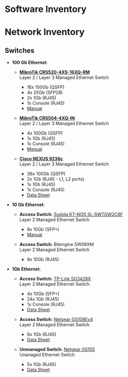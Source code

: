 # Software Inventory

# Network Inventory

## Switches


- **100 Gb Ethernet**:
   - [**MikroTik CRS520-4XS-16XQ-RM**](https://mikrotik.com/product/crs520_4xs_16xq_rm)  
   Layer 2 / Layer 3 Managed Ethernet Switch  
      - 16x 100Gb (QSFP)  
      - 4x 25Gb (SFP28)  
      - 2x 1Gb (RJ45)  
      - 1x Console (RJ45)  
      - [Manual](https://help.mikrotik.com/docs/display/UM/CRS520-4XS-16XQ-RM)

   - [**MikroTik CRS504-4XQ-IN**](https://mikrotik.com/product/crs504_4xq_in)  
   Layer 2 / Layer 3 Managed Ethernet Switch  
      - 4x 100Gb (QSFP)  
      - 1x 1Gb (RJ45)  
      - 1x Console (RJ45)  
      - [Manual](https://help.mikrotik.com/docs/display/UM/CRS504-4XQ-IN)

   - [**Cisco NEXUS 9236c**](https://www.cisco.com/c/en/us/products/switches/nexus-9236c-switch/index.html)  
   Layer 2 / Layer 3 Managed Ethernet Switch  
      - 36x 100Gb (QSFP)  
      - 2x 1Gb (RJ45 - L1, L2 ports)  
      - 1x 1Gb (RJ45)  
      - 1x Console (RJ45)  
      - [Data Sheet](https://www.cisco.com/c/en/us/products/collateral/switches/nexus-9000-series-switches/datasheet-c78-735989.html)

- **10 Gb Ethernet**:
   - **Access Switch:** [Sodola KT-NOS SL-SWTGW2C8F](https://sodola-network.com/products/10g-sfp-switch-8-port-10g-sfp-unmanaged-switch-10g-ethernet-switch-with-2-port-10g-rj45-10g-fiber-switch-plug-play-fanless-metal-vlan-qos)  
   Layer 2 Managed Ethernet Switch  
      - 8x 10Gb (SFP+)  
      - [Manual](https://sodola-network.com/pages/download)

   - **Access Switch:** Bitengine SW08XM  
   Layer 2 Managed Ethernet Switch  
      - 8x 10Gb (RJ45)  

- **1Gb Ethernet**:

   - **Access Switch:** [TP-Link SG3428X](https://www.tp-link.com/us/business-networking/omada-sdn-switch/sg3428x/)  
   Layer 2 Managed Ethernet Switch  
      - 4x 10Gb (SFP+)  
      - 24x 1Gb (RJ45)  
      - 1x Console (RJ45)
      - [Data Sheet](https://static.tp-link.com/upload/product-overview/2021/202103/20210311/JetStream%20L2+%20Managed%20Switches%20Datasheet.pdf)

   - **Access Switch:** [Netgear GS108Ev4](https://www.netgear.com/business/wired/switches/plus/gs108e/)  
   Layer 2 Managed Ethernet Switch  
      - 8x 1Gb (RJ45)  
      - [Data Sheet](https://www.netgear.com/media/GS108Ev3_tcm148-69377.pdf)

   - **Unmanaged Switch:** [Netgear GS105](https://www.netgear.com/home/wired/switches/unmanaged/gs105/)  
   Unanaged Ethernet Switch  
      - 5x 1Gb (RJ45)  
      - [Data Sheet](https://www.netgear.com/media/GS105_108_116_DS_tcm148-69371.pdf)